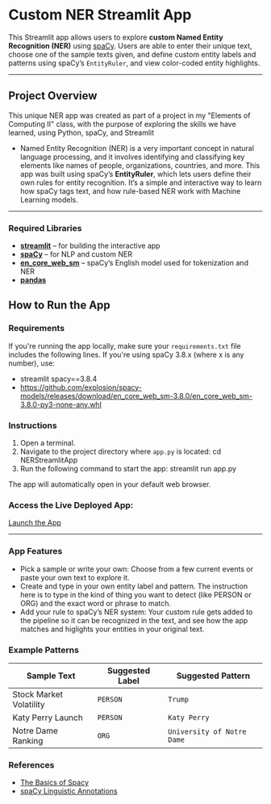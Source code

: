 # Custom NER Streamlit App
This Streamlit app allows users to explore **custom Named Entity Recognition (NER)** using [spaCy](https://spacy.io/). Users are able to enter their unique text, choose one of the sample texts given, and define custom entity labels and patterns using spaCy’s `EntityRuler`, and view color-coded entity highlights.
 
- - - 
## Project Overview
This unique NER app was created as part of a project in my "Elements of Computing II" class, with the purpose of exploring the skills we have learned, using Python, spaCy, and Streamlit

* Named Entity Recognition (NER) is a very important concept in natural language processing, and it involves identifying and classifying key elements like names of people, organizations, countries, and more. This app was built using spaCy’s **EntityRuler**, which lets users define their own rules for entity recognition. It’s a simple and interactive way to learn how spaCy tags text, and how rule-based NER work with Machine Learning models. 

- - - 

### Required Libraries
- **[streamlit](https://streamlit.io/)** – for building the interactive app
- **[spaCy](https://spacy.io/)** – for NLP and custom NER
- **[en_core_web_sm](https://spacy.io/models/en#en_core_web_sm)** – spaCy’s English model used for tokenization and NER
- **[pandas](https://pandas.pydata.org/)**

## How to Run the App
  
### Requirements
If you're running the app locally, make sure your `requirements.txt` file includes the following lines. If you're using spaCy 3.8.x (where x is any number), use: 
- streamlit spacy==3.8.4 
- https://github.com/explosion/spacy-models/releases/download/en_core_web_sm-3.8.0/en_core_web_sm-3.8.0-py3-none-any.whl
  
### Instructions
1. Open a terminal.
2. Navigate to the project directory where `app.py` is located:
                 cd NERStreamlitApp
3. Run the following command to start the app:
                 streamlit run app.py

The app will automatically open in your default web browser.

### Access the Live Deployed App:
[Launch the App](https://scohenma-cohen-python-portfolio-nerstreamlitappapp-yfd209.streamlit.app/)
- - - 
### App Features
* Pick a sample or write your own: Choose from a few current events or paste your own text to explore it. 
* Create and type in your own entity label and pattern. The instruction here is to type in the kind of thing you want to detect (like PERSON or ORG) and the exact word or phrase to match.
* Add your rule to spaCy’s NER system: Your custom rule gets added to the pipeline so it can be recognized in the text, and see how the app matches and higlights your entities in your original text.

### Example Patterns

| Sample Text | Suggested Label | Suggested Pattern |
|-------------|------------------|-------------------|
| Stock Market Volatility | `PERSON` | `Trump` |
| Katy Perry Launch | `PERSON` | `Katy Perry` |
| Notre Dame Ranking | `ORG` | `University of Notre Dame` |

### References
* [The Basics of Spacy](https://spacy.pythonhumanities.com/01_01_install_and_containers.html)
* [spaCy Linguistic Annotations](https://spacy.pythonhumanities.com/01_02_linguistic_annotations.html)

